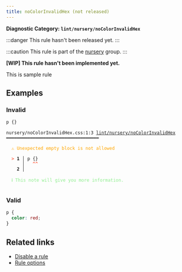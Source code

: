 ```yaml
---
title: noColorInvalidHex (not released)
---
```


**Diagnostic Category: `lint/nursery/noColorInvalidHex`**

:::danger
This rule hasn't been released yet.
:::

:::caution
This rule is part of the [nursery](/linter/rules/#nursery) group.
:::

**[WIP] This rule hasn't been implemented yet.**

This is sample rule

## Examples

### Invalid

```css
p {}
```

<pre class="language-text"><code class="language-text">nursery/noColorInvalidHex.css:1:3 <a href="https://biomejs.dev/linter/rules/no-color-invalid-hex">lint/nursery/noColorInvalidHex</a> ━━━━━━━━━━━━━━━━━━━━━━━━━━━━━━━━━━━

<strong><span style="color: Orange;">  </span></strong><strong><span style="color: Orange;">⚠</span></strong> <span style="color: Orange;">Unexpected empty block is not allowed</span>
  
<strong><span style="color: Tomato;">  </span></strong><strong><span style="color: Tomato;">&gt;</span></strong> <strong>1 │ </strong>p {}
   <strong>   │ </strong>  <strong><span style="color: Tomato;">^</span></strong><strong><span style="color: Tomato;">^</span></strong>
    <strong>2 │ </strong>
  
<strong><span style="color: lightgreen;">  </span></strong><strong><span style="color: lightgreen;">ℹ</span></strong> <span style="color: lightgreen;">This note will give you more information.</span>
  
</code></pre>

### Valid

```css
p {
  color: red;
}
```

## Related links

- [Disable a rule](/linter/#disable-a-lint-rule)
- [Rule options](/linter/#rule-options)
